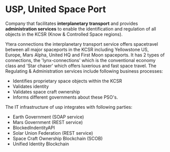 # USP, United Space Port

Company that facilitates **interplanetary transport** and provides **administration services** to enable the identification and regulation of all objects in the KCSR (Know & Controlled Space regions).

Ytera connections the interplanetary transport service offers spacetravel between all major spaceports in the KCSR including Yellowstone US, Europe, Mars Alpha, United HQ and First Moon spaceports. It has 2 types of connections, the 'lynx-connections' which is the conventional economy class and 'Star chaser' which offers luxerious and fast space travel. 
The Regulating & Administration services include following business processes:
* Identifies proprietary space objects within the KCSR
* Validates identity
* Validates space craft ownership
* Informs different governments about these PSO's. 

The IT infrastructure of usp integrates with following parties:
* Earth Government (SOAP service)
* Mars Government (REST service)
* BlockedIndentityAPI
* Solar Union Federation (REST service)
* Space Craft Ownership Blockchain (SCOB)
* Unified Identity Blockchain
